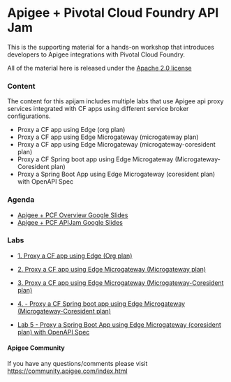# Apigee + Pivotal Cloud Foundry API Jam
This is the supporting material for a hands-on workshop that introduces developers to Apigee integrations with Pivotal Cloud Foundry.

All of the material here is released under the [Apache 2.0 license](./LICENSE.md)

### Content
The content for this apijam includes multiple labs that use Apigee api proxy services integrated with CF apps using different service broker configurations.
* Proxy a CF app using Edge (org plan)
* Proxy a CF app using Edge Microgateway (microgateway plan)
* Proxy a CF app using Edge Microgateway (microgateway-coresident plan)
* Proxy a CF Spring boot app using Edge Microgateway (Microgateway-Coresident plan)
* Proxy a Spring Boot App using Edge Microgateway (coresident plan) with OpenAPI Spec

### Agenda
* [Apigee + PCF Overview Google Slides](https://drive.google.com/open?id=1PXcmecvTNEabKxMStQ0ShajlSrNd194JsAtGEM9orUM)
* [Apigee + PCF APIJam Google Slides](https://drive.google.com/open?id=12j-X8AO1e24iv_fz0SKluqBj4CPAcgSIUVKoHiZLtas)

### Labs
- [1. Proxy a CF app using Edge (Org plan)](https://github.com/dzuluaga/apijam/tree/master/Labs/PivotalJam/Lab%201%20-%20Proxy%20a%20CF%20app%20using%20Edge%20(Org%20plan))

- [2. Proxy a CF app using Edge Microgateway (Microgateway plan)](https://github.com/dzuluaga/apijam/tree/master/Labs/PivotalJam/Lab%202%20-%20Proxy%20a%20CF%20app%20using%20Edge%20Microgateway%20(Microgateway%20plan))

- [3. Proxy a CF app using Edge Microgateway (Microgateway-Coresident plan)](https://github.com/dzuluaga/apijam/tree/master/Labs/PivotalJam/Lab%203%20-%20Proxy%20a%20CF%20app%20using%20Edge%20Microgateway%20(Microgateway-Coresident%20plan))

- [4. - Proxy a CF Spring boot app using Edge Microgateway (Microgateway-Coresident plan)](https://github.com/apigeekdemos/apigee-pcf-api-jam-labs/tree/master/Lab%204%20-%20Proxy%20a%20CF%20Spring%20boot%20app%20using%20Edge%20Microgateway%20(Microgateway-Coresident%20plan))

- [Lab 5 - Proxy a Spring Boot App using Edge Microgateway (coresident plan) with OpenAPI Spec](https://github.com/apigeekdemos/apigee-pcf-api-jam-labs/tree/master/Lab%205%20-%20Proxy%20a%20Spring%20Boot%20App%20using%20Edge%20Microgateway%20(coresident%20plan)%20with%20OpenAPI%20Spec)

#### Apigee Community 
If you have any questions/comments please visit https://community.apigee.com/index.html

